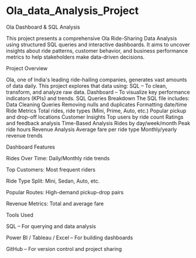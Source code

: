 # Ola_data_Analysis_Project
Ola Dashboard & SQL Analysis

This project presents a comprehensive Ola Ride-Sharing Data Analysis using structured SQL queries and interactive dashboards. It aims to uncover insights about ride patterns, customer behavior, and business performance metrics to help stakeholders make data-driven decisions.

Project Overview

Ola, one of India's leading ride-hailing companies, generates vast amounts of data daily. This project explores that data using:
SQL – To clean, transform, and analyze raw data.
Dashboard – To visualize key performance indicators (KPIs) and trends.
SQL Queries Breakdown
The SQL file includes:
Data Cleaning Queries
Removing nulls and duplicates
Formatting date/time
Ride Metrics
Total rides, ride types (Mini, Prime, Auto, etc.)
Popular pickup and drop-off locations
Customer Insights
Top users by ride count
Ratings and feedback analysis
Time-Based Analysis
Rides by day/week/month
Peak ride hours
Revenue Analysis
Average fare per ride type
Monthly/yearly revenue trends

Dashboard Features

 Rides Over Time: Daily/Monthly ride trends

 Top Customers: Most frequent riders

 Ride Type Split: Mini, Sedan, Auto, etc.

 Popular Routes: High-demand pickup-drop pairs

 Revenue Metrics: Total and average fare

 Tools Used

SQL – For querying and data analysis

Power BI / Tableau / Excel – For building dashboards

GitHub – For version control and project sharing
